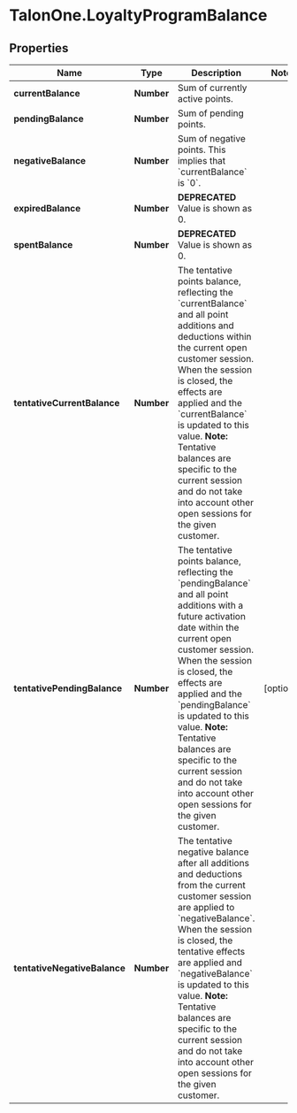 # TalonOne.LoyaltyProgramBalance

## Properties

Name | Type | Description | Notes
------------ | ------------- | ------------- | -------------
**currentBalance** | **Number** | Sum of currently active points. | 
**pendingBalance** | **Number** | Sum of pending points. | 
**negativeBalance** | **Number** | Sum of negative points. This implies that &#x60;currentBalance&#x60; is &#x60;0&#x60;. | 
**expiredBalance** | **Number** | **DEPRECATED** Value is shown as 0.  | 
**spentBalance** | **Number** | **DEPRECATED** Value is shown as 0.  | 
**tentativeCurrentBalance** | **Number** | The tentative points balance, reflecting the &#x60;currentBalance&#x60; and all point additions and deductions within the current open customer session. When the session is closed, the effects are applied and the &#x60;currentBalance&#x60; is updated to this value.  **Note:** Tentative balances are specific to the current session and do not take into account other open sessions for the given customer.  | 
**tentativePendingBalance** | **Number** | The tentative points balance, reflecting the &#x60;pendingBalance&#x60; and all point additions with a future activation date within the current open customer session. When the session is closed, the effects are applied and the &#x60;pendingBalance&#x60; is updated to this value.  **Note:** Tentative balances are specific to the current session and do not take into account other open sessions for the given customer.  | [optional] 
**tentativeNegativeBalance** | **Number** | The tentative negative balance after all additions and deductions from the current customer session are applied to &#x60;negativeBalance&#x60;. When the session is closed, the tentative effects are applied and &#x60;negativeBalance&#x60; is updated to this value.  **Note:** Tentative balances are specific to the current session and do not take into account other open sessions for the given customer.  | 


